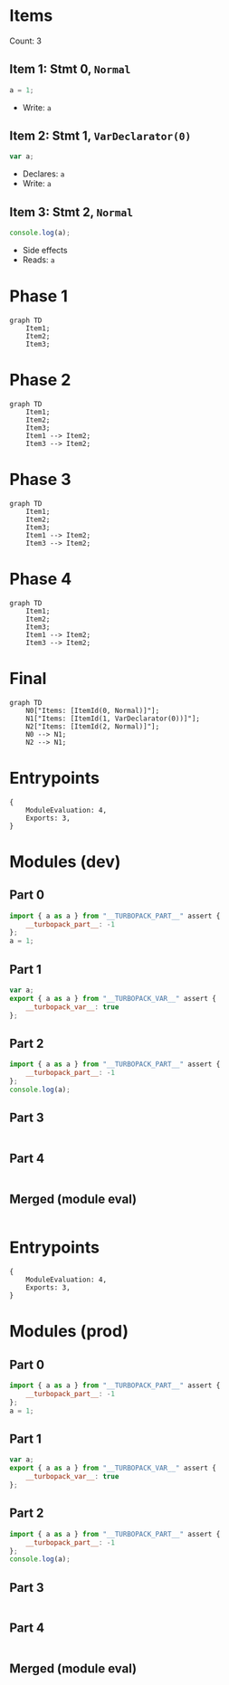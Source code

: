 # Items

Count: 3

## Item 1: Stmt 0, `Normal`

```js
a = 1;

```

- Write: `a`

## Item 2: Stmt 1, `VarDeclarator(0)`

```js
var a;

```

- Declares: `a`
- Write: `a`

## Item 3: Stmt 2, `Normal`

```js
console.log(a);

```

- Side effects
- Reads: `a`

# Phase 1
```mermaid
graph TD
    Item1;
    Item2;
    Item3;
```
# Phase 2
```mermaid
graph TD
    Item1;
    Item2;
    Item3;
    Item1 --> Item2;
    Item3 --> Item2;
```
# Phase 3
```mermaid
graph TD
    Item1;
    Item2;
    Item3;
    Item1 --> Item2;
    Item3 --> Item2;
```
# Phase 4
```mermaid
graph TD
    Item1;
    Item2;
    Item3;
    Item1 --> Item2;
    Item3 --> Item2;
```
# Final
```mermaid
graph TD
    N0["Items: [ItemId(0, Normal)]"];
    N1["Items: [ItemId(1, VarDeclarator(0))]"];
    N2["Items: [ItemId(2, Normal)]"];
    N0 --> N1;
    N2 --> N1;
```
# Entrypoints

```
{
    ModuleEvaluation: 4,
    Exports: 3,
}
```


# Modules (dev)
## Part 0
```js
import { a as a } from "__TURBOPACK_PART__" assert {
    __turbopack_part__: -1
};
a = 1;

```
## Part 1
```js
var a;
export { a as a } from "__TURBOPACK_VAR__" assert {
    __turbopack_var__: true
};

```
## Part 2
```js
import { a as a } from "__TURBOPACK_PART__" assert {
    __turbopack_part__: -1
};
console.log(a);

```
## Part 3
```js

```
## Part 4
```js

```
## Merged (module eval)
```js

```
# Entrypoints

```
{
    ModuleEvaluation: 4,
    Exports: 3,
}
```


# Modules (prod)
## Part 0
```js
import { a as a } from "__TURBOPACK_PART__" assert {
    __turbopack_part__: -1
};
a = 1;

```
## Part 1
```js
var a;
export { a as a } from "__TURBOPACK_VAR__" assert {
    __turbopack_var__: true
};

```
## Part 2
```js
import { a as a } from "__TURBOPACK_PART__" assert {
    __turbopack_part__: -1
};
console.log(a);

```
## Part 3
```js

```
## Part 4
```js

```
## Merged (module eval)
```js

```
